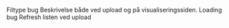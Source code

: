Filtype bug
Beskrivelse både ved upload og på visualiseringssiden.
Loading bug
Refresh listen ved upload
